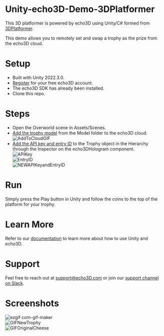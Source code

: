 # Unity-echo3D-Demo-3DPlatformer
This 3D platformer is powered by echo3D using Unity/C# formed from [3DPlatformer](https://github.com/colinschulte/3DPlatformer).

This demo allows you to remotely set and swap a trophy as the prize from the echo3D cloud.

# Setup
* Built with Unity 2022.3.0.
* [Register](https://console.echo3d.com/#/auth/register?utm_term={keyword}&utm_campaign=3Dplatformer_reskin&utm_source=GITHUB&utm_medium=repo) for your free echo3D account.
* The echo3D SDK has already been installed.
* Clone this repo.

# Steps
* Open the Overworld scene in Assets/Scenes.
* [Add the trophy model](https://docs.echo3d.co/quickstart/add-a-3d-model) from the Model folder to the echo3D cloud.
 ![AddToCloudGIF](https://github.com/Echo3DBebe/3DPlatformer/assets/99516371/a37e7194-8a48-4bae-a3f2-d05d76b1e20d)<br>
* [Add the API key and entry ID](https://docs.echo3d.com/unity/using-the-sdk) to the Trophy object in the Hierarchy through the Inspector on the echo3DHologram component. <br>
![APIKey](https://github.com/Echo3DBebe/3DPlatformer/assets/99516371/239cdfc8-d448-4003-a34a-3135483a49f0) <br>
![EntryID](https://github.com/Echo3DBebe/3DPlatformer/assets/99516371/fdbf2479-aa77-422a-ae47-408c2a57957a)<br>
![NEWAPIKeyandEntryID](https://github.com/Echo3DBebe/3DPlatformer/assets/99516371/1f661997-00c3-4bbd-b574-bccb39adbd95)

# Run
Simply press the Play button in Unity and follow the coins to the top of the platform for your trophy.

# Learn More
Refer to our [documentation](https://docs.echo3d.com/unity) to learn more about how to use Unity and echo3D.

# Support
Feel free to reach out at [support@echo3D.com](support@echo3D.com) or join our [support channel on Slack](https://go.echo3d.co/join).

# Screenshots
![ezgif com-gif-maker](https://github.com/echo3Dco/Unity-echo3D-Demo-3DPlatformer/assets/99516371/ce22b411-48d2-4c8f-b5f9-9a9e26ddfe64) <br>
![GIFNewTrophy](https://github.com/echo3Dco/Unity-echo3D-Demo-3DPlatformer/assets/99516371/b640b48d-e8c3-4bfa-b218-0546e23825ac) <br>
![GIFOriginalCheese](https://github.com/echo3Dco/Unity-echo3D-Demo-3DPlatformer/assets/99516371/516bc5a9-fa42-406c-b714-5e59cce1a7b4)
